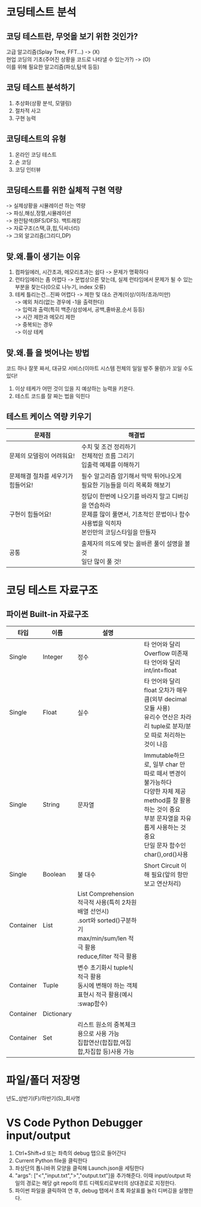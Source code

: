 # 코딩테스트 분석
## 코딩 테스트란, 무엇을 보기 위한 것인가?
고급 알고리즘(Splay Tree, FFT...) -> (X)  
현업 코딩의 기초(주어진 상황을 코드로 나타낼 수 있는가?) -> (O)  
이를 위해 필요한 알고리즘(파싱,탐색 등등)

## 코딩 테스트 분석하기
1. 추상화(상황 분석, 모델링)
2. 절차적 사고
3. 구현 능력  

## 코딩테스트의 유형
1. 온라인 코딩 테스트
2. 손 코딩
3. 코딩 인터뷰

## 코딩테스트를 위한 실체적 구현 역량
-> 실제상황을 시뮬레이션 하는 역량  
-> 파싱,해싱,정렬,시뮬레이션  
-> 완전탐색(BFS/DFS). 백트래킹  
-> 자료구조(스택,큐,힙,딕셔너리)  
-> 그외 알고리즘(그리디,DP)

## 맞.왜.틀이 생기는 이유
1. 컴파일에러, 시간초과, 메모리초과는 쉽다 -> 문제가 명확하다
2. 런타임에러는 좀 어렵다 -> 문법상으론 맞는데, 실제 런타임에서 문제가 될 수 있는 부분을 찾는다(0으로 나누기, index 오류)
3. 테케 틀리는건...진짜 어렵다
-> 제한 및 대소 관계(이상/이하/초과/미만)  
-> 예외 처리(없는 경우에 -1을 출력한다)  
-> 입력과 출력(특히 백준/삼성에서, 공백,줄바꿈,순서 등등)  
-> 시간 제한과 메모리 제한  
-> 중복되는 경우  
-> 이상 테케

## 맞.왜.틀 을 벗어나는 방법
코드 하나 잘못 짜서, 대규모 서비스(이마트 시스템 전체의 일일 발주 물량)가 꼬일 수도 있다!  
1. 이상 테케가 어떤 것이 있을 지 예상하는 능력을 키운다.
2. 테스트 코드를 잘 짜는 법을 익힌다


## 테스트 케이스 역량 키우기
|문제점|해결법|
|--|--|
|문제의 모델링이 어려워요!|수치 및 조건 정리하기<br>전체적인 흐름 그리기<br>입출력 예제를 이해하기|
|문제해결 절차를 세우기가 힘들어요!|필수 알고리즘 암기해서 딱딱 튀어나오게<br>필요한 기능들을 미리 목록화 해보기|
|구현이 힘들어요!|정답이 한번에 나오기를 바라지 말고 디버깅을 연습하라<br>문제를 많이 풀면서, 기초적인 문법이나 함수 사용법을 익히자<br>본인만의 코딩스타일을 만들자|
|공통|출제자의 의도에 맞는 올바른 풀이 설명을 볼 것<br>일단 많이 풀 것!|

# 코딩 테스트 자료구조
## 파이썬 Built-in 자료구조
|타입|이름|설명||
|--|--|--|--|
|Single|Integer|정수|타 언어와 달리 Overflow 미존재<br>타 언어와 달리 int/int=float|
|Single|Float|실수|타 언어와 달리 float 오차가 매우 큼(외부 decimal 모듈 사용)<br>유리수 연산은 차라리 tuple로 분자/분모 따로 처리하는 것이 나음|
|Single|String|문자열|Immutable하므로, 일부 char 만 따로 떼서 변경이 불가능하다<br>다양한 자체 제공 method를 잘 활용하는 것이 중요 <br> 부분 문자열을 자유롭게 사용하는 것 중요<br>단일 문자 함수인 char(),ord()사용|
|Single|Boolean|불 대수|Short Circuit 이해 필요(앞의 항만 보고 연산처리)|
|Container|List|List Comprehension 적극적 사용(특히 2차원 배열 선언시)<br>.sort와 sorted()구분하기<br>max/min/sum/len 적극 활용<br>reduce,filter 적극 활용|
|Container|Tuple|변수 초기화시 tuple식 적극 활용<br>동시에 변해야 하는 객체 표현시 적극 활용(예시 :swap함수)|
|Container|Dictionary||
|Container|Set|리스트 원소의 중복체크용으로 사용 가능<br>집합연산(합집합,여집합,차집합 등)사용 가능|

# 파일/폴더 저장명
년도_상반기(F)/하반기(S)_회사명

# VS Code Python Debugger input/output
1. Ctrl+Shift+d 또는 좌측의 debug 탭으로 들어간다
2. Current Python file을 클릭한다
3. 좌상단의 톱니바퀴 모양을 클릭해 Launch.json을 세팅한다
4. "args": ["<","input.txt",">","output.txt"]을 추가해준다. 이때 input/output 파일의 경로는 해당 git repo의 루트 디렉토리로부터의 상대경로로 지정한다.
5. 파이썬 파일을 클릭하여 연 후, debug 탭에서 초록 화살표를 눌러 디버깅을 실행한다.
